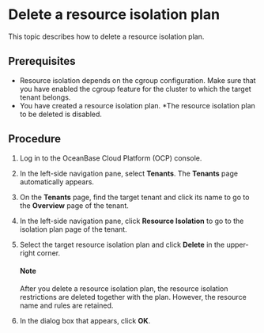 # Delete a resource isolation plan

This topic describes how to delete a resource isolation plan.

## Prerequisites

* Resource isolation depends on the cgroup configuration. Make sure that you have enabled the cgroup feature for the cluster to which the target tenant belongs.
* You have created a resource isolation plan.
*The resource isolation plan to be deleted is disabled.

## Procedure

1. Log in to the OceanBase Cloud Platform (OCP) console.

2. In the left-side navigation pane, select **Tenants**. The **Tenants** page automatically appears.

3. On the **Tenants** page, find the target tenant and click its name to go to the **Overview** page of the tenant.

4. In the left-side navigation pane, click **Resource Isolation** to go to the isolation plan page of the tenant.

5. Select the target resource isolation plan and click **Delete** in the upper-right corner.

    <main id="notice" type='explain'>
    <h4>Note</h4>
    <p>After you delete a resource isolation plan, the resource isolation restrictions are deleted together with the plan. However, the resource name and rules are retained. </p>
    </main>

6. In the dialog box that appears, click **OK**.
